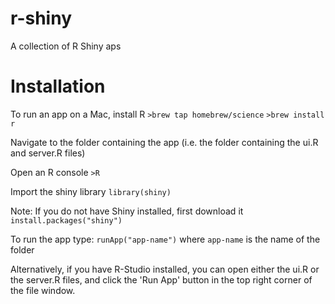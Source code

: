 # r-shiny
A collection of R Shiny aps

# Installation

To run an app on a Mac, install R
`>brew tap homebrew/science`
`>brew install r`
   
   
Navigate to the folder containing the app (i.e. the folder containing the ui.R and server.R files)

Open an R console
`>R`

Import the shiny library
`library(shiny)`

Note: If you do not have Shiny installed, first download it
`install.packages("shiny")`

To run the app type:
`runApp("app-name")`
where `app-name` is the name of the folder

Alternatively, if you have R-Studio installed, you can open either the ui.R or the server.R files, 
and click the 'Run App' button in the top right corner of the file window.
